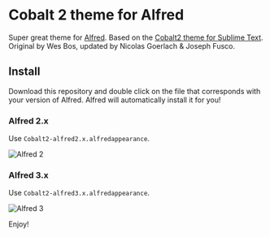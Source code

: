 # Cobalt 2 theme for Alfred

Super great theme for [Alfred](http://www.alfredapp.com/).
Based on the [Cobalt2 theme for Sublime Text](https://github.com/wesbos/cobalt2/).
Original by Wes Bos, updated by Nicolas Goerlach & Joseph Fusco.

## Install
Download this repository and double click on the file that corresponds with your version of Alfred. Alfred will automatically install it for you!

### Alfred 2.x
Use `Cobalt2-alfred2.x.alfredappearance`.

![Alfred 2](https://pbs.twimg.com/media/CcF5LKyWIAEG94s.jpg:large)

### Alfred 3.x
Use `Cobalt2-alfred3.x.alfredappearance`.

![Alfred 3](https://user-images.githubusercontent.com/6676674/30079108-139e97f2-924d-11e7-94ca-56d2ba72f519.png)

Enjoy!
